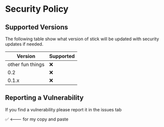 # Security Policy

## Supported Versions

The following table show what version of stick will be updated with security updates if needed.

| Version | Supported          |
| ------- | ------------------ |
| other fun things     | :x:                |
| 0.2     | :x:                | 
| 0.1.x   | :x:                |

## Reporting a Vulnerability

If you find a vulnerability please report it in the issues tab

:white_check_mark: <--- for my copy and paste
